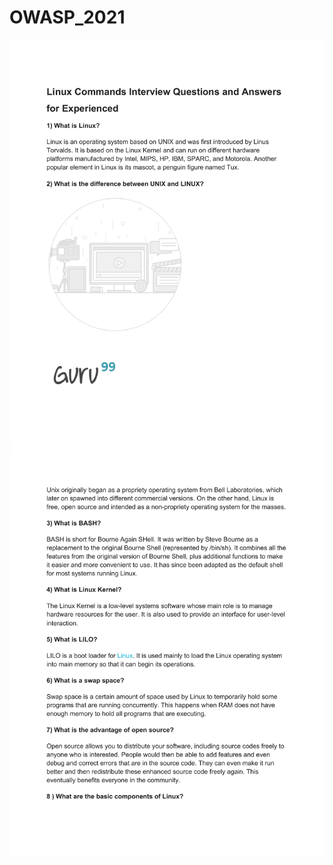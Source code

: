 # OWASP_2021

<img src="https://github.com/rajeevranjancom/Linux_commands/blob/main/Linux%20Interview1/Linux%20Interview-01.jpg" style="max-width: 100%;" alt="Welcome images" />

<img src="https://github.com/rajeevranjancom/Linux_commands/blob/main/Linux%20Interview1/Linux%20Interview-02.jpg" style="max-width: 100%;" alt="Welcome images" />
